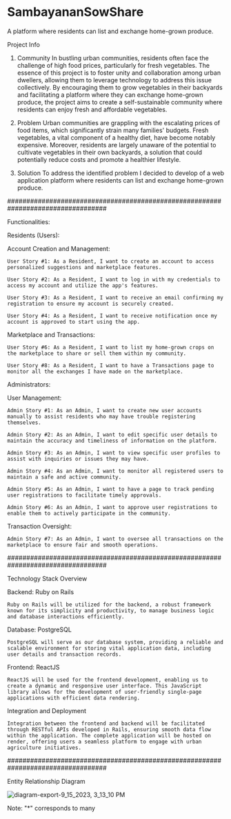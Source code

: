 # SambayananSowShare
A platform where residents can list and exchange home-grown produce.

Project Info

1. Community
In bustling urban communities, residents often face the challenge of high food prices, particularly for fresh vegetables. The essence of this project is to foster unity and collaboration among urban dwellers, allowing them to leverage technology to address this issue collectively. By encouraging them to grow vegetables in their backyards and facilitating a platform where they can exchange home-grown produce, the project aims to create a self-sustainable community where residents can enjoy fresh and affordable vegetables.

2. Problem
Urban communities are grappling with the escalating prices of food items, which significantly strain many families' budgets. Fresh vegetables, a vital component of a healthy diet, have become notably expensive. Moreover, residents are largely unaware of the potential to cultivate vegetables in their own backyards, a solution that could potentially reduce costs and promote a healthier lifestyle. 

3. Solution
To address the identified problem I decided to develop of a web application platform where residents can list and exchange home-grown produce. 

##################################################################################

Functionalities:

  Residents (Users):

  Account Creation and Management:

    User Story #1: As a Resident, I want to create an account to access personalized suggestions and marketplace features.

    User Story #2: As a Resident, I want to log in with my credentials to access my account and utilize the app's features.

    User Story #3: As a Resident, I want to receive an email confirming my registration to ensure my account is securely created.

    User Story #4: As a Resident, I want to receive notification once my account is approved to start using the app.

  Marketplace and Transactions:

    User Story #6: As a Resident, I want to list my home-grown crops on the marketplace to share or sell them within my community.

    User Story #8: As a Resident, I want to have a Transactions page to monitor all the exchanges I have made on the marketplace.

Administrators:

  User Management:

    Admin Story #1: As an Admin, I want to create new user accounts manually to assist residents who may have trouble registering themselves.

    Admin Story #2: As an Admin, I want to edit specific user details to maintain the accuracy and timeliness of information on the platform.

    Admin Story #3: As an Admin, I want to view specific user profiles to assist with inquiries or issues they may have.
  
    Admin Story #4: As an Admin, I want to monitor all registered users to maintain a safe and active community.
  
    Admin Story #5: As an Admin, I want to have a page to track pending user registrations to facilitate timely approvals.
  
    Admin Story #6: As an Admin, I want to approve user registrations to enable them to actively participate in the community.

  Transaction Oversight:

    Admin Story #7: As an Admin, I want to oversee all transactions on the marketplace to ensure fair and smooth operations.

##################################################################################

Technology Stack Overview

  Backend: Ruby on Rails

    Ruby on Rails will be utilized for the backend, a robust framework known for its simplicity and productivity, to manage business logic and database interactions efficiently.

  Database: PostgreSQL

    PostgreSQL will serve as our database system, providing a reliable and scalable environment for storing vital application data, including user details and transaction records.

  Frontend: ReactJS

    ReactJS will be used for the frontend development, enabling us to create a dynamic and responsive user interface. This JavaScript library allows for the development of user-friendly single-page applications with efficient data rendering.

  Integration and Deployment

    Integration between the frontend and backend will be facilitated through RESTful APIs developed in Rails, ensuring smooth data flow within the application. The complete application will be hosted on render, offering users a seamless platform to engage with urban agriculture initiatives.

##################################################################################

Entity Relationship Diagram 


![diagram-export-9_15_2023, 3_13_10 PM](https://github.com/Jamessora/SambayananSowShare/assets/84948041/3aac0518-2cde-481b-9e34-52d7de18c2df)

Note: "*" corresponds to many

